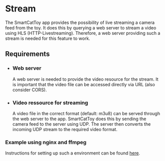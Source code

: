 # Stream
The SmartCatToy app provides the possibility of live streaming a camera feed from the toy.  It does this by querying a web server to stream a video using HLS (HTTP-Livestreaming). Therefore, a web server providing such a stream is needed for this feature to work.
## Requirements
* ### Web server
    A web server is needed to provide the video resource for the stream.
It is important that the video file can be accessed directly via URL (also consider CORS).
* ### Video ressource for streaming
    A video file in the correct format (default: m3u8) can be served through the web server to the app. SmartCatToy does this by sending the camera feed to the server using UDP. The server then converts the incoming UDP stream to the required video format.
### Example using nginx and ffmpeg
Instructions for setting up such a environment can be found [here](example_nginx_ffmpeg.md).